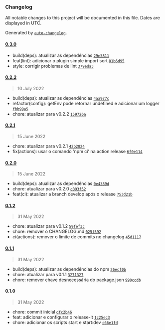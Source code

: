 ### Changelog

All notable changes to this project will be documented in this file. Dates are displayed in UTC.

Generated by [`auto-changelog`](https://github.com/CookPete/auto-changelog).

#### [0.3.0](https://github.com/JorgeLNJunior/typescript-boilerplate/compare/0.2.2...0.3.0)

- build(deps): atualizar as dependências [`29e5811`](https://github.com/JorgeLNJunior/typescript-boilerplate/commit/29e5811b3b7f7abfc224bc58301ab0b37ba20812)
- feat(lint): adicionar o plugin simple import sort [`81b6d95`](https://github.com/JorgeLNJunior/typescript-boilerplate/commit/81b6d95fdc1535aa20b2a05cefdd532fda8e9fdf)
- style: corrigir problemas de lint [`379eda3`](https://github.com/JorgeLNJunior/typescript-boilerplate/commit/379eda36833772587b7cd6daef9806c1f60511c8)

#### [0.2.2](https://github.com/JorgeLNJunior/typescript-boilerplate/compare/0.2.1...0.2.2)

> 10 July 2022

- build(deps): atualizar as dependências [`4aa977c`](https://github.com/JorgeLNJunior/typescript-boilerplate/commit/4aa977ce8ff5495475080386b3857c6479ede742)
- refactor(config): getEnv pode retornar undefined e adicionar um logger [`fbb99a5`](https://github.com/JorgeLNJunior/typescript-boilerplate/commit/fbb99a535d7694a7f0324b3828d0e47cadbad801)
- chore: atualizar para v0.2.2 [`159726a`](https://github.com/JorgeLNJunior/typescript-boilerplate/commit/159726aa61d2e7777ef4fa8deb66096f5e725732)

#### [0.2.1](https://github.com/JorgeLNJunior/typescript-boilerplate/compare/0.2.0...0.2.1)

> 15 June 2022

- chore: atualizar para v0.2.1 [`42b2824`](https://github.com/JorgeLNJunior/typescript-boilerplate/commit/42b282462cabc7517587767deec2fe82d178b5db)
- fix(actions): usar o comando 'npm ci' na action release [`6f0e114`](https://github.com/JorgeLNJunior/typescript-boilerplate/commit/6f0e11471cb4c7b6950720d4633f79d20c46a9ed)

#### [0.2.0](https://github.com/JorgeLNJunior/typescript-boilerplate/compare/0.1.2...0.2.0)

> 15 June 2022

- build(deps): atualizar as dependências [`0e4389d`](https://github.com/JorgeLNJunior/typescript-boilerplate/commit/0e4389d415d1318e5d1f6afc4a2c3395351d06c7)
- chore: atualizar para v0.2.0 [`c093f52`](https://github.com/JorgeLNJunior/typescript-boilerplate/commit/c093f52e693584cb17ad257b7b0c47f2ef583c31)
- feat(ci): atualizar a branch develop após o release [`753d21b`](https://github.com/JorgeLNJunior/typescript-boilerplate/commit/753d21bfa8f54ce1987b7d3ee9263857587bed67)

#### [0.1.2](https://github.com/JorgeLNJunior/typescript-boilerplate/compare/0.1.1...0.1.2)

> 31 May 2022

- chore: atualizar para v0.1.2 [`59fef3c`](https://github.com/JorgeLNJunior/typescript-boilerplate/commit/59fef3c9c705445a6777b141a06fb00ceecb9747)
- chore: remover o CHANGELOG.md [`025f592`](https://github.com/JorgeLNJunior/typescript-boilerplate/commit/025f59299331986074339d02e85d3e2009cee3d3)
- ci(actions): remover o limite de commits no changelog [`45d1117`](https://github.com/JorgeLNJunior/typescript-boilerplate/commit/45d11176d49d6c911469b8029f18083057baddb3)

#### [0.1.1](https://github.com/JorgeLNJunior/typescript-boilerplate/compare/0.1.0...0.1.1)

> 31 May 2022

- build(deps): atualizar as dependências do npm [`26ecf0b`](https://github.com/JorgeLNJunior/typescript-boilerplate/commit/26ecf0b6efad05cbdefed50e6ecd2604188f67c6)
- chore: atualizar para v0.1.1 [`3271327`](https://github.com/JorgeLNJunior/typescript-boilerplate/commit/3271327aa8683ac6ba4584e38d4b677d0f65a0d7)
- chore: remover chave desnecessária do package.json [`990ccdb`](https://github.com/JorgeLNJunior/typescript-boilerplate/commit/990ccdb91cbf05a67b2611536fd324b18d51016e)

#### 0.1.0

> 31 May 2022

- chore: commit inicial [`dfc2b46`](https://github.com/JorgeLNJunior/typescript-boilerplate/commit/dfc2b462b68755d1ee630b9227335042dceef768)
- feat: adicionar e configurar o release-it [`1c25ec3`](https://github.com/JorgeLNJunior/typescript-boilerplate/commit/1c25ec30be54202c2a9b991597fb57fecc60d4e1)
- chore: adicionar os scripts start e start:dev [`c66e1fd`](https://github.com/JorgeLNJunior/typescript-boilerplate/commit/c66e1fd54c78f8937e066996c33de99c8031fd39)
